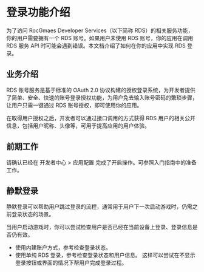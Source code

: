 # 登录功能介绍

为了访问 RocGmaes Developer Services（以下简称 RDS）的相关服务功能，你的用户需要拥有一个 RDS 账号。如果用户未使用 RDS 账号，你的应用在调用 RDS 服务 API 时可能会遇到错误。本文档介绍了如何在你的应用中实现 RDS 登录。

## 业务介绍

RDS 账号服务是基于标准的 OAuth 2.0 协议构建的授权登录系统，为开发者提供了简单、安全、快速的账号登录授权功能，为用户免去输入账号密码的繁琐步骤，让用户只需一键通过 RDS 账号授权，即可使用你的应用。

在取得用户授权之后，开发者可以通过接口调用的方式获得 RDS 用户的相关公开信息，包括用户昵称、头像等，可用于提高应用的用户体验。


## 前期工作

请确认已经在 开发者中心 > 应用配置 完成了开启操作。可参照入门指南中的准备工作。

## 静默登录

静默登录可以帮助用户跳过登录的流程，通常用于用户下一次启动游戏时，仍需之前登录状态的场景。

当用户启动游戏时，你可以尝试检查用户是否已经在当前设备上登录、登录信息是否仍有效。

- 使用内建账户方式，参考检查登录状态。
- 使用单纯 RDS 登录，参考检查登录状态和用户信息。
这样可以尝试在不显示登录按钮或界面的情况下帮用户完成登录过程。


